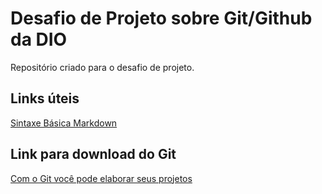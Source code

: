 # Desafio de Projeto sobre Git/Github da DIO
Repositório criado para o desafio de projeto.

## Links úteis 
[Sintaxe Básica Markdown](https://www.markdownguide.org/basic-syntax/)

## Link para download do Git
[Com o Git você pode elaborar seus projetos](https://git-scm.com)
